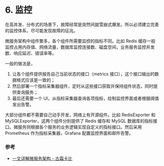 # 6. 监控

在高并发、分布式的场景下，故障经常是突然间就雪崩式爆发。所以必须建立完善的监控体系，尽可能发现故障的征兆。

微服务架构中组件繁多，各个组件所需要监控的指标不同。比如 Redis 缓存一般监控占用内存值、网络流量，数据库监控连接数、磁盘空间，业务服务监控并发数、响应延迟、错误率等。

一般的做法是，
1. 让各个组件提供报告自己当前状态的接口（metrics 接口），这个接口输出的数据格式应该是一致的；
2. 然后部署一个指标采集器组件，定时从这些接口获取并保持组件状态，同时提供查询服务；
3. 最后还需要一个 UI，从指标采集器查询各项指标，绘制监控界面或者根据阈值发出告警。

大部分组件都不需要自己动手开发，网络上有开源组件。比如 RedisExporter 和 MySQLExporter，这两个组件分别提供了 Redis 缓存和 MySQL 数据库的指标接口。微服务则根据各个服务的业务逻辑实现自定义的指标接口。然后采用 Prometheus 作为指标采集器，Grafana 配置监控界面和邮件告警。



### 参考
- [一文详解微服务架构 - 古霜卡比](https://www.cnblogs.com/skabyy/p/11396571.html)